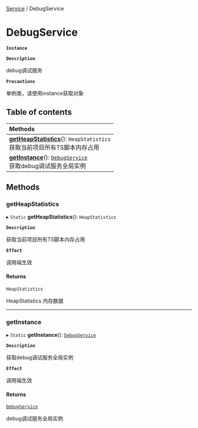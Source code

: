 [Service](../modules/Service.Service.md) / DebugService

# DebugService <Badge type="tip" text="Class" />

**`Instance`**

**`Description`**

debug调试服务

**`Precautions`**

单例类，请使用instance获取对象

## Table of contents

| Methods |
| :-----|
| **[getHeapStatistics](Service.Service.DebugService.md#getheapstatistics)**(): `HeapStatistics` <br> 获取当前项目所有TS脚本内存占用|
| **[getInstance](Service.Service.DebugService.md#getinstance)**(): [`DebugService`](Service.Service.DebugService.md) <br> 获取debug调试服务全局实例|

## Methods

### getHeapStatistics

▸ `Static` **getHeapStatistics**(): `HeapStatistics`

**`Description`**

获取当前项目所有TS脚本内存占用

**`Effect`**

调用端生效

#### Returns

`HeapStatistics`

HeapStatistics 内存数据

___

### getInstance

▸ `Static` **getInstance**(): [`DebugService`](Service.Service.DebugService.md)

**`Description`**

获取debug调试服务全局实例

**`Effect`**

调用端生效

#### Returns

[`DebugService`](Service.Service.DebugService.md)

debug调试服务全局实例
